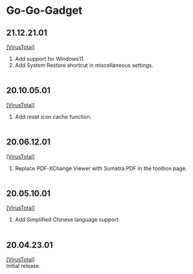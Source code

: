 # Go-Go-Gadget
## 21.12.21.01
[[VirusTotal]](https://www.virustotal.com/gui/file/d4197ea55044d58b0166c70c39ec75bfd31ef416daab33a84aebcf284330275e/detection)<br>
1. Add support for Windows11.
2. Add System Restore shortcut in miscellaneous settings.
<br><br>
## 20.10.05.01
[[VirusTotal]](https://www.virustotal.com/gui/file/4476d156207de6f49f4cefbc897d3a2342842c8f472459afdeeba64a80a5f33b/detection)<br>
1. Add reset icon cache function.
<br><br>
## 20.06.12.01
[[VirusTotal]](https://www.virustotal.com/gui/file/d669813d5d6dc48542d45cf9e584e5f9f7718ac41e4f18269cd2b479962a105f/detection)<br>
1. Replace PDF-XChange Viewer with Sumatra PDF in the toolbox page.
<br><br>
## 20.05.10.01
[[VirusTotal]](https://www.virustotal.com/gui/file/011d192b642f662997aed7ce6810cbdc9d24e997a96b73616c6eb9aec5fc6e26/detection)<br>
1. Add Simplified Chinese language support.
<br><br>
## 20.04.23.01
[[VirusTotal]](https://www.virustotal.com/gui/file/d072f707fac5855372b63a8fa2a49a4772471c5368c6f9c4504afe1cf3defc15/detection)<br>
Initial release.
